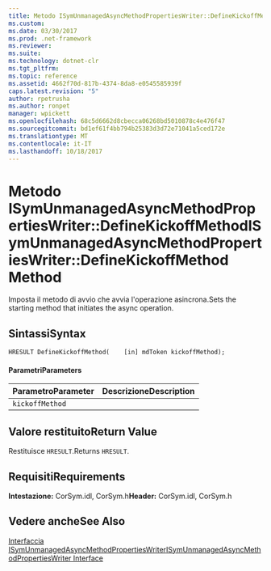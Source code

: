 ```yaml
---
title: Metodo ISymUnmanagedAsyncMethodPropertiesWriter::DefineKickoffMethod
ms.custom: 
ms.date: 03/30/2017
ms.prod: .net-framework
ms.reviewer: 
ms.suite: 
ms.technology: dotnet-clr
ms.tgt_pltfrm: 
ms.topic: reference
ms.assetid: 4662f70d-817b-4374-8da8-e0545585939f
caps.latest.revision: "5"
author: rpetrusha
ms.author: ronpet
manager: wpickett
ms.openlocfilehash: 68c5d6662d8cbecca06268bd5010878c4e476f47
ms.sourcegitcommit: bd1ef61f4bb794b25383d3d72e71041a5ced172e
ms.translationtype: MT
ms.contentlocale: it-IT
ms.lasthandoff: 10/18/2017
---
```

# <a name="isymunmanagedasyncmethodpropertieswriterdefinekickoffmethod-method"></a><span data-ttu-id="735b6-102">Metodo ISymUnmanagedAsyncMethodPropertiesWriter::DefineKickoffMethod</span><span class="sxs-lookup"><span data-stu-id="735b6-102">ISymUnmanagedAsyncMethodPropertiesWriter::DefineKickoffMethod Method</span></span>
<span data-ttu-id="735b6-103">Imposta il metodo di avvio che avvia l'operazione asincrona.</span><span class="sxs-lookup"><span data-stu-id="735b6-103">Sets the starting method that initiates the async operation.</span></span>  
  
## <a name="syntax"></a><span data-ttu-id="735b6-104">Sintassi</span><span class="sxs-lookup"><span data-stu-id="735b6-104">Syntax</span></span>  
  
```idl  
HRESULT DefineKickoffMethod(    [in] mdToken kickoffMethod);  
```  
  
#### <a name="parameters"></a><span data-ttu-id="735b6-105">Parametri</span><span class="sxs-lookup"><span data-stu-id="735b6-105">Parameters</span></span>  
  
|<span data-ttu-id="735b6-106">Parametro</span><span class="sxs-lookup"><span data-stu-id="735b6-106">Parameter</span></span>|<span data-ttu-id="735b6-107">Descrizione</span><span class="sxs-lookup"><span data-stu-id="735b6-107">Description</span></span>|  
|---------------|-----------------|  
|`kickoffMethod`||  
  
## <a name="return-value"></a><span data-ttu-id="735b6-108">Valore restituito</span><span class="sxs-lookup"><span data-stu-id="735b6-108">Return Value</span></span>  
 <span data-ttu-id="735b6-109">Restituisce `HRESULT`.</span><span class="sxs-lookup"><span data-stu-id="735b6-109">Returns `HRESULT`.</span></span>  
  
## <a name="requirements"></a><span data-ttu-id="735b6-110">Requisiti</span><span class="sxs-lookup"><span data-stu-id="735b6-110">Requirements</span></span>  
 <span data-ttu-id="735b6-111">**Intestazione:** CorSym.idl, CorSym.h</span><span class="sxs-lookup"><span data-stu-id="735b6-111">**Header:** CorSym.idl, CorSym.h</span></span>  
  
## <a name="see-also"></a><span data-ttu-id="735b6-112">Vedere anche</span><span class="sxs-lookup"><span data-stu-id="735b6-112">See Also</span></span>  
 [<span data-ttu-id="735b6-113">Interfaccia ISymUnmanagedAsyncMethodPropertiesWriter</span><span class="sxs-lookup"><span data-stu-id="735b6-113">ISymUnmanagedAsyncMethodPropertiesWriter Interface</span></span>](../../../../docs/framework/unmanaged-api/diagnostics/isymunmanagedasyncmethodpropertieswriter-interface.md)
